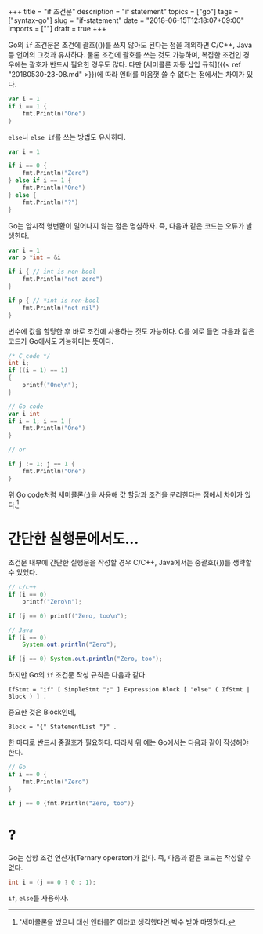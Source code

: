 +++
title = "if 조건문"
description = "if statement"
topics = ["go"]
tags = ["syntax-go"]
slug = "if-statement"
date = "2018-06-15T12:18:07+09:00"
imports = [""]
draft = true
+++

Go의 `if` 조건문은 조건에 괄호(())를 쓰지 않아도 된다는 점을 제외하면 C/C++, Java 등 언어의 그것과 유사하다. 물론 조건에 괄호를 쓰는 것도 가능하며, 복잡한 조건인 경우에는 괄호가 반드시 필요한 경우도 많다. 다만 [세미콜론 자동 삽입 규칙]({{< ref "20180530-23-08.md" >}})에 따라 엔터를 마음껏 쓸 수 없다는 점에서는 차이가 있다.

```go
var i = 1
if i == 1 {
	fmt.Println("One")
}
```

`else`나 `else if`를 쓰는 방법도 유사하다.

```go
var i = 1

if i == 0 {
	fmt.Println("Zero")
} else if i == 1 {
	fmt.Println("One")
} else {
	fmt.Println("?")
}
```

Go는 암시적 형변환이 일어나지 않는 점은 명심하자. 즉, 다음과 같은 코드는 오류가 발생한다.

```go
var i = 1
var p *int = &i

if i { // int is non-bool
	fmt.Println("not zero")
}

if p { // *int is non-bool
	fmt.Println("not nil")
}
```

변수에 값을 할당한 후 바로 조건에 사용하는 것도 가능하다. C를 예로 들면 다음과 같은 코드가 Go에서도 가능하다는 뜻이다.

```c
/* C code */
int i;
if ((i = 1) == 1)
{
	printf("One\n");
}
```

```go
// Go code
var i int
if i = 1; i == 1 {
	fmt.Println("One")
}

// or

if j := 1; j == 1 {
	fmt.Println("One")
}
```

위 Go code처럼 세미콜론(;)을 사용해 값 할당과 조건을 분리한다는 점에서 차이가 있다.[^1]

[^1]: '세미콜론을 썼으니 대신 엔터를?' 이라고 생각했다면 박수 받아 마땅하다.

# 간단한 실행문에서도...

조건문 내부에 간단한 실행문을 작성할 경우 C/C++, Java에서는 중괄호({})를 생략할 수 있었다.

```c
// c/c++
if (i == 0)
	printf("Zero\n");

if (j == 0) printf("Zero, too\n");
```

```java
// Java
if (i == 0)
	System.out.println("Zero");

if (j == 0) System.out.println("Zero, too");
```

하지만 Go의 `if` 조건문 작성 규칙은 다음과 같다.

```
IfStmt = "if" [ SimpleStmt ";" ] Expression Block [ "else" ( IfStmt | Block ) ] .
```

중요한 것은 Block인데,

```
Block = "{" StatementList "}" .
```

한 마디로 반드시 중괄호가 필요하다. 따라서 위 예는 Go에서는 다음과 같이 작성해야 한다.

```go
// Go
if i == 0 {
	fmt.Println("Zero")
}

if j == 0 {fmt.Println("Zero, too")}
```

# ?

Go는 삼항 조건 연산자(Ternary operator)가 없다. 즉, 다음과 같은 코드는 작성할 수 없다.

```c
int i = (j == 0 ? 0 : 1);
```

`if`, `else`를 사용하자.

